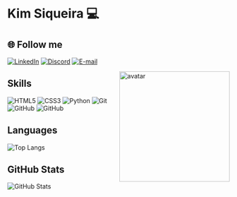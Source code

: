
# Kim Siqueira 💻


## 🌐 Follow me
[![LinkedIn](https://img.shields.io/badge/LinkedIn-000?style=for-the-badge&logo=linkedin&logoColor=0E76A8)](https://www.linkedin.com/in/kimberlinsiqueira/) 
[![Discord](https://img.shields.io/badge/Discord-000?style=for-the-badge&logo=discord)](https://www.discord.com/in/kimsb30/)
[![E-mail](https://img.shields.io/badge/-Email-000?style=for-the-badge&logo=microsoft-outlook&logoColor=FFF&color:FFF)](mailto:kimberlinsiqueira@hotmail.com)
<div>
  <img align="right" alt="avatar" width="250px" src="https://cdn.discordapp.com/attachments/712731280240017430/1144760396503326851/download20230805192033.png">
</div>


## Skills

![HTML5](https://img.shields.io/badge/HTML5-000?style=for-the-badge&logo=html5) 
![CSS3](https://img.shields.io/badge/CSS3-000?style=for-the-badge&logo=css3&logoColor=264CE4) 
![Python](https://img.shields.io/badge/Python-000?style=for-the-badge&logo=python)
![Git](https://img.shields.io/badge/Git-000?style=for-the-badge&logo=git)
![GitHub](https://img.shields.io/badge/GitHub-000?style=for-the-badge&logo=github)
![GitHub](https://img.shields.io/badge/VSCode-000?style=for-the-badge&logo=visualstudiocode)


## Languages
![Top Langs](https://github-readme-stats-git-masterrstaa-rickstaa.vercel.app/api/top-langs/?username=kimsiqueira&bg_color=000&border_color=30A3DC&title_color=E94D5F&text_color=FFF&hide_title=true&hide=stars)

## GitHub Stats
![GitHub Stats](https://github-readme-stats-git-masterrstaa-rickstaa.vercel.app/api?username=kimsiqueira&hide_title=true&show_icons=true&include_all_commits=false&count_private=true&line_height=25&hide=issues&bg_color=000&title_color=FF00F6&text_color=FFF&border_radius=3&border_color=36123c&icon_color=FF00F6&theme=jolly)



